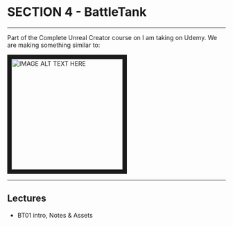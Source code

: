 # SECTION 4 - BattleTank
****

Part of the Complete Unreal Creator course on I am taking on Udemy. We are making something similar to:

<a href="http://www.youtube.com/watch?feature=player_embedded&v=https://www.youtube.com/watch?v=iJXvmedxF-M
" target="_blank"><img src="https://upload.wikimedia.org/wikipedia/en/b/b8/World_of_Tanks.jpg" 
alt="IMAGE ALT TEXT HERE" width="256" height="256" border="10" /></a>



---

## Lectures
* BT01 intro, Notes & Assets

